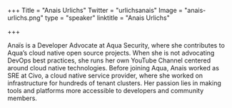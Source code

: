 +++
Title = "Anais Urlichs"
Twitter = "urlichsanais"
Image = "anais-urlichs.png"
type = "speaker"
linktitle = "Anais Urlichs"

+++

Anaïs is a Developer Advocate at Aqua Security, where she contributes to Aqua’s cloud native open source projects. When she is not advocating DevOps best practices, she runs her own YouTube Channel centered around cloud native technologies. Before joining Aqua, Anais worked as SRE at Civo, a cloud native service provider, where she worked on infrastructure for hundreds of tenant clusters. Her passion lies in making tools and platforms more accessible to developers and community members. 

